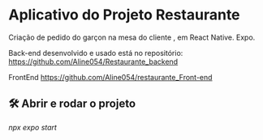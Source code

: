 
# Aplicativo do Projeto Restaurante 
 Criação de pedido do garçon na mesa do cliente , em React Native. Expo. 

Back-end desenvolvido e usado está no repositório:  https://github.com/Aline054/Restaurante_backend

FrontEnd https://github.com/Aline054/restaurante_Front-end


## 🛠️ Abrir e rodar o projeto

*npx expo start*











